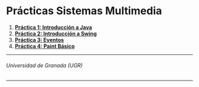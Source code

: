 # Prácticas Sistemas Multimedia

1. **[Práctica 1: Introducción a Java](https://github.com/antoniovj1/sistemas_multimedia_ugr/tree/master/Practica1)**
2. **[Práctica 2: Introducción a Swing](https://github.com/antoniovj1/sistemas_multimedia_ugr/tree/master/Practica2)**
3. **[Práctica 3: Eventos](https://github.com/antoniovj1/sistemas_multimedia_ugr/tree/master/Practica3)**
4. **[Práctica 4: Paint Básico](https://github.com/antoniovj1/sistemas_multimedia_ugr/tree/master/Practica4)**

___
###### Universidad de Granada (UGR)
___

